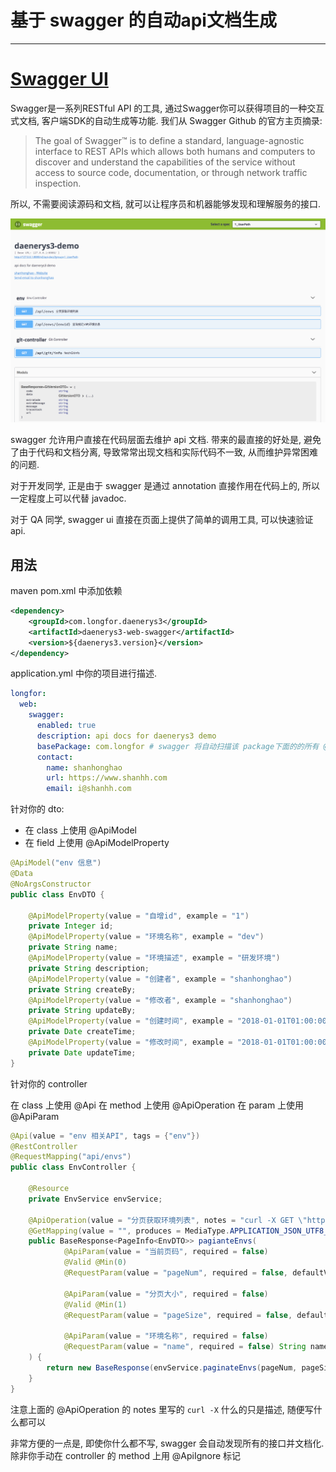# 基于 swagger 的自动api文档生成

---

# [Swagger UI](https://swagger.io/tools/swagger-ui/)

Swagger是一系列RESTful API 的工具, 通过Swagger你可以获得项目的一种交互式文档, 客户端SDK的自动生成等功能. 我们从 Swagger Github 的官方主页摘录:

> The goal of Swagger™ is to define a standard, language-agnostic interface to REST APIs which allows both humans and computers to discover and understand the capabilities of the service without access to source code, documentation, or through network traffic inspection.

所以, 不需要阅读源码和文档, 就可以让程序员和机器能够发现和理解服务的接口.

![](imgs/swagger_1.png)

swagger 允许用户直接在代码层面去维护 api 文档.
带来的最直接的好处是, 避免了由于代码和文档分离, 导致常常出现文档和实际代码不一致, 从而维护异常困难的问题.

对于开发同学, 
正是由于 swagger 是通过 annotation 直接作用在代码上的, 所以一定程度上可以代替 javadoc.

对于 QA 同学,
swagger ui 直接在页面上提供了简单的调用工具, 可以快速验证 api.

## 用法

maven pom.xml 中添加依赖

```xml
<dependency>
    <groupId>com.longfor.daenerys3</groupId>
    <artifactId>daenerys3-web-swagger</artifactId>
    <version>${daenerys3.version}</version>
</dependency>
```

application.yml 中你的项目进行描述.

```yaml
longfor:
  web:
    swagger:
      enabled: true
      description: api docs for daenerys3 demo
      basePackage: com.longfor # swagger 将自动扫描该 package下面的的所有 @RequestMapping, default "com.longfor"
      contact:
        name: shanhonghao
        url: https://www.shanhh.com
        email: i@shanhh.com
```

针对你的 dto:  

* 在 class 上使用 @ApiModel
* 在 field 上使用 @ApiModelProperty

```java
@ApiModel("env 信息")
@Data
@NoArgsConstructor
public class EnvDTO {

    @ApiModelProperty(value = "自增id", example = "1")
    private Integer id;
    @ApiModelProperty(value = "环境名称", example = "dev")
    private String name;
    @ApiModelProperty(value = "环境描述", example = "研发环境")
    private String description;
    @ApiModelProperty(value = "创建者", example = "shanhonghao")
    private String createBy;
    @ApiModelProperty(value = "修改者", example = "shanhonghao")
    private String updateBy;
    @ApiModelProperty(value = "创建时间", example = "2018-01-01T01:00:00")
    private Date createTime;
    @ApiModelProperty(value = "修改时间", example = "2018-01-01T01:00:00")
    private Date updateTime;
}
```

针对你的 controller

在 class 上使用 @Api
在 method 上使用 @ApiOperation
在 param 上使用 @ApiParam
```java
@Api(value = "env 相关API", tags = {"env"})
@RestController
@RequestMapping("api/envs")
public class EnvController {

    @Resource
    private EnvService envService;

    @ApiOperation(value = "分页获取环境列表", notes = "curl -X GET \"http://127.0.0.1:8080/api/envs?pageNum=0&pageSize=10\" -H \"accept: application/json;charset=UTF-8\"")
    @GetMapping(value = "", produces = MediaType.APPLICATION_JSON_UTF8_VALUE)
    public BaseResponse<PageInfo<EnvDTO>> pagianteEnvs(
            @ApiParam(value = "当前页码", required = false)
            @Valid @Min(0)
            @RequestParam(value = "pageNum", required = false, defaultValue = "0") Integer pageNum,

            @ApiParam(value = "分页大小", required = false)
            @Valid @Min(1)
            @RequestParam(value = "pageSize", required = false, defaultValue = "10") Integer pageSize,

            @ApiParam(value = "环境名称", required = false)
            @RequestParam(value = "name", required = false) String name
    ) {
        return new BaseResponse(envService.paginateEnvs(pageNum, pageSize, name));
    }
}
```
注意上面的 @ApiOperation 的 notes 里写的 `curl -X` 什么的只是描述, 随便写什么都可以

非常方便的一点是, 即使你什么都不写, swagger 会自动发现所有的接口并文档化.
除非你手动在 controller 的 method 上用 @ApiIgnore 标记